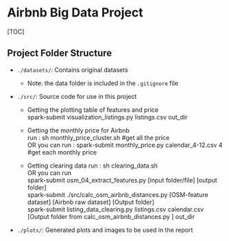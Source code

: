# Airbnb Big Data Project

[TOC]

## Project Folder Structure

- `./datasets/`: Contains original datasets
  - Note: the data folder is included in the `.gitignore` file
- `./src/`: Source code for use in this project
  - Getting the plotting table of features and price\
  spark-submit visualization_listings.py listings.csv out_dir
  
  - Getting the monthly price for Airbnb\
  run : sh  monthly_price_cluster.sh  #get all the price\
  OR you can run : spark-submit monthly_price.py calendar_4-12.csv 4 #get each monthly price
  
  - Getting clearing data 
  run : sh clearing_data.sh  \
  OR you can run \
  spark-submit osm_04_extract_features.py [input folder/file] [output folder]\
  spark-submit ./src/calc_osm_airbnb_distances.py [OSM-feature dataset] [Airbnb raw dataset] [Output folder]\
  spark-submit listing_data_clearing.py listings.csv calendar.csv [Output folder from calc_osm_airbnb_distances.py ] out_dir
  
- `./plots/`: Generated plots and images to be used in the report




